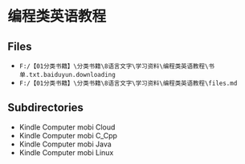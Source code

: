 # 编程类英语教程

## Files

- `F:/【01分类书籍】\分类书籍\8语言文字\学习资料\编程类英语教程\书单.txt.baiduyun.downloading`
- `F:/【01分类书籍】\分类书籍\8语言文字\学习资料\编程类英语教程\files.md`

## Subdirectories

- Kindle Computer mobi Cloud
- Kindle Computer mobi C_Cpp
- Kindle Computer mobi Java
- Kindle Computer mobi Linux
